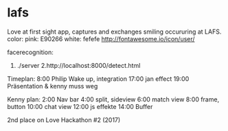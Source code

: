 # lafs
Love at first sight app, captures and exchanges smiling occururing at LAFS.
color:
  pink: E90266
  white: fefefe
http://fontawesome.io/icon/user/


facerecognition:
1. ./server
2.http://localhost:8000/detect.html


Timeplan:
8:00 Philip Wake up, integration
17:00 jan effect
19:00 Präsentation & kenny muss weg

Kenny plan:
2:00 Nav bar
4:00 split, sideview
6:00 match view
8:00 frame, button
10:00 chat view
12:00 js effekte
14:00 Buffer


2nd place on Love Hackathon #2 (2017)
